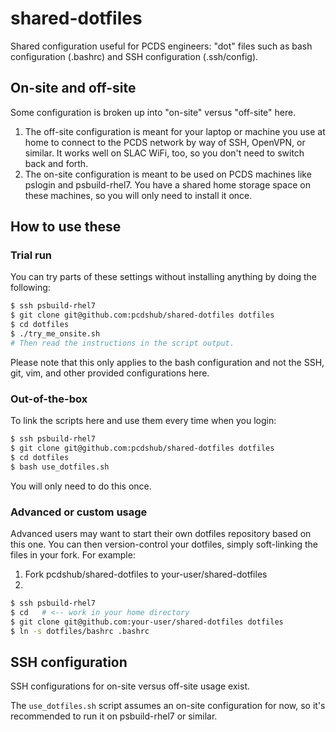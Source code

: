 # shared-dotfiles

Shared configuration useful for PCDS engineers: "dot" files such as bash
configuration (.bashrc) and SSH configuration (.ssh/config).

## On-site and off-site

Some configuration is broken up into "on-site" versus "off-site" here.

1. The off-site configuration is meant for your laptop or machine you use at home
   to connect to the PCDS network by way of SSH, OpenVPN, or similar.
   It works well on SLAC WiFi, too, so you don't need to switch back and forth.
2. The on-site configuration is meant to be used on PCDS machines like pslogin
   and psbuild-rhel7.  You have a shared home storage space on these machines,
   so you will only need to install it once.

## How to use these

### Trial run

You can try parts of these settings without installing anything by doing the
following:

```bash
$ ssh psbuild-rhel7
$ git clone git@github.com:pcdshub/shared-dotfiles dotfiles
$ cd dotfiles
$ ./try_me_onsite.sh
# Then read the instructions in the script output.
```

Please note that this only applies to the bash configuration and not the SSH,
git, vim, and other provided configurations here.

### Out-of-the-box

To link the scripts here and use them every time when you login:

```bash
$ ssh psbuild-rhel7
$ git clone git@github.com:pcdshub/shared-dotfiles dotfiles
$ cd dotfiles
$ bash use_dotfiles.sh
```

You will only need to do this once.

### Advanced or custom usage

Advanced users may want to start their own dotfiles repository based on this one.
You can then version-control your dotfiles, simply soft-linking the files
in your fork.  For example:

1. Fork pcdshub/shared-dotfiles to your-user/shared-dotfiles
2.
```bash
$ ssh psbuild-rhel7
$ cd   # <-- work in your home directory
$ git clone git@github.com:your-user/shared-dotfiles dotfiles
$ ln -s dotfiles/bashrc .bashrc
```

## SSH configuration

SSH configurations for on-site versus off-site usage exist.

The ``use_dotfiles.sh`` script assumes an on-site configuration for now,
so it's recommended to run it on psbuild-rhel7 or similar.
